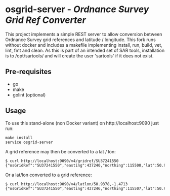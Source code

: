 # osgrid-server - _Ordnance Survey Grid Ref Converter_

This project implements a simple REST server to allow conversion between Ordnance Survey
grid references and latitude / longitude. This fork runs without docker and includes
a makefile implementing install, run, build, vet, lint, fmt and clean. As this is part
of an intended set of SAR tools, installation is to /opt/sartools/ and will create the
user 'sartools' if it does not exist.

## Pre-requisites
- go
- make
- golint (optional)

## Usage

To use this stand-alone (non Docker variant) on http://localhost:9090 just run:

    make install
    service osgrid-server

A grid reference may then be converted to a lat / lon:

    $ curl http://localhost:9090/v4/gridref/SU37241550
    {"osGridRef":"SU37241550","easting":437240,"northing":115500,"lat":50.93774069083967,"lon":-1.4713807843405298}

Or a lat/lon converted to a grid reference:

    $ curl http://localhost:9090/v4/latlon/50.9378,-1.4713
    {"osGridRef":"SU37241550","easting":437246,"northing":115507,"lat":50.9378,"lon":-1.4713}

